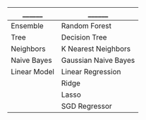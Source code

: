 |______|______|
|---|---|
|Ensemble|Random Forest
|Tree|Decision Tree
|Neighbors|K Nearest Neighbors
|Naive Bayes|Gaussian Naive Bayes
|Linear Model|Linear Regression
||Ridge
||Lasso
||SGD Regressor
